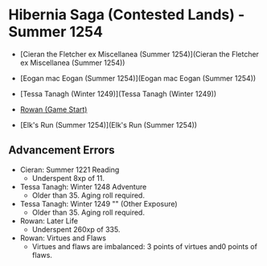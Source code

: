 # Hibernia Saga (Contested Lands) - Summer 1254

+ [Cieran the Fletcher ex Miscellanea (Summer 1254)](Cieran the Fletcher ex Miscellanea (Summer 1254))
+ [Eogan mac Eogan (Summer 1254)](Eogan mac Eogan (Summer 1254))
+ [Tessa Tanagh (Winter 1249)](Tessa Tanagh (Winter 1249))
+ [Rowan (Game Start)](Rowan (Game Start))

+ [Elk's Run (Summer 1254)](Elk's Run (Summer 1254))

## Advancement Errors

+ Cieran: Summer 1221 Reading
    + Underspent 8xp of 11.
+ Tessa Tanagh: Winter 1248 Adventure
    + Older than 35. Aging roll required.
+ Tessa Tanagh: Winter 1249 "" (Other Exposure)
    + Older than 35. Aging roll required.
+ Rowan: Later Life
    + Underspent 260xp of 335.
+ Rowan: Virtues and Flaws
    + Virtues and flaws are imbalanced: 3 points of virtues and0 points of flaws.

